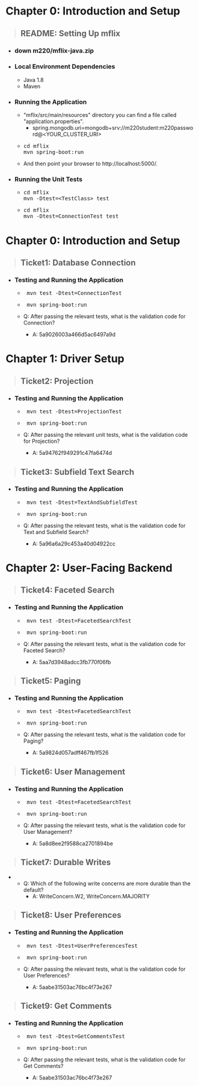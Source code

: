 # Chapter 0: Introduction and Setup

> ## README: Setting Up mflix

* ### down m220/mflix-java.zip
* ### Local Environment Dependencies
    * Java 1.8
    * Maven

* ### Running the Application
    * "mflix/src/main/resources" directory you can find a file called "application.properties".
        * spring.mongodb.uri=mongodb+srv://m220student:m220password@<YOUR_CLUSTER_URI>
    * <pre>cd mflix
      mvn spring-boot:run</pre>
    * And then point your browser to http://localhost:5000/.

* ### Running the Unit Tests
    * <pre>cd mflix
      mvn -Dtest=&lt;TestClass&gt; test</pre>
    * <pre>cd mflix
      mvn -Dtest=ConnectionTest test</pre>

# Chapter 0: Introduction and Setup

> ## Ticket1: Database Connection
* ### Testing and Running the Application 
    * <pre> mvn test -Dtest=ConnectionTest</pre>
    * <pre> mvn spring-boot:run</pre>
   
    * Q: After passing the relevant tests, what is the validation code for Connection?
      * A: 5a9026003a466d5ac6497a9d


# Chapter 1: Driver Setup

> ## Ticket2: Projection
* ### Testing and Running the Application
    * <pre> mvn test -Dtest=ProjectionTest</pre>
    * <pre> mvn spring-boot:run</pre>

    * Q: After passing the relevant unit tests, what is the validation code for Projection?
        * A: 5a94762f949291c47fa6474d

    
> ## Ticket3: Subfield Text Search
* ### Testing and Running the Application
    * <pre> mvn test -Dtest=TextAndSubfieldTest</pre>
    * <pre> mvn spring-boot:run</pre>

    * Q: After passing the relevant tests, what is the validation code for Text and Subfield Search?
        * A: 5a96a6a29c453a40d04922cc


# Chapter 2: User-Facing Backend

> ## Ticket4: Faceted Search
* ### Testing and Running the Application
    * <pre> mvn test -Dtest=FacetedSearchTest</pre>
    * <pre> mvn spring-boot:run</pre>

    * Q: After passing the relevant tests, what is the validation code for Faceted Search?
        * A: 5aa7d3948adcc3fb770f06fb


> ## Ticket5: Paging
* ### Testing and Running the Application
    * <pre> mvn test -Dtest=FacetedSearchTest</pre>
    * <pre> mvn spring-boot:run</pre>

    * Q: After passing the relevant tests, what is the validation code for Paging?
        * A: 5a9824d057adff467fb1f526



> ## Ticket6: User Management
* ### Testing and Running the Application
    * <pre> mvn test -Dtest=FacetedSearchTest</pre>
    * <pre> mvn spring-boot:run</pre>

    * Q: After passing the relevant tests, what is the validation code for User Management?
        * A: 5a8d8ee2f9588ca2701894be



> ## Ticket7: Durable Writes  
* 
  * Q: Which of the following write concerns are more durable than the default?
    * A: WriteConcern.W2, WriteConcern.MAJORITY


> ## Ticket8: User Preferences
* ### Testing and Running the Application
    * <pre> mvn test -Dtest=UserPreferencesTest</pre>
    * <pre> mvn spring-boot:run</pre>

    * Q: After passing the relevant tests, what is the validation code for User Preferences?
        * A: 5aabe31503ac76bc4f73e267


> ## Ticket9: Get Comments
* ### Testing and Running the Application
    * <pre> mvn test -Dtest=GetCommentsTest</pre>
    * <pre> mvn spring-boot:run</pre>

    * Q: After passing the relevant tests, what is the validation code for Get Comments?
        * A: 5aabe31503ac76bc4f73e267